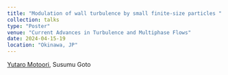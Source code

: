 ```yaml
---
title: "Modulation of wall turbulence by small finite-size particles "
collection: talks
type: "Poster"
venue: "Current Advances in Turbulence and Multiphase Flows"
date: 2024-04-15-19
location: "Okinawa, JP"
---
```


<u>Yutaro Motoori</u>, Susumu Goto <br>

